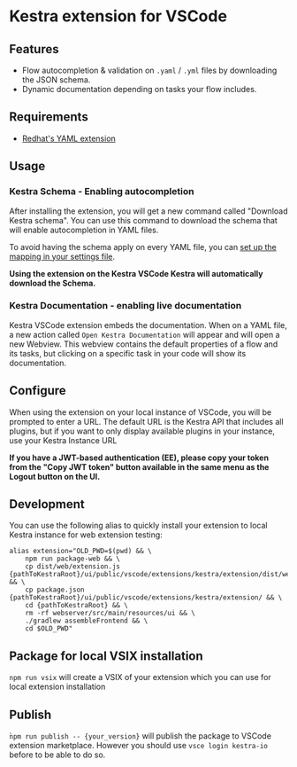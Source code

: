 # Kestra extension for VSCode

## Features

- Flow autocompletion & validation on `.yaml` / `.yml` files by downloading the JSON schema.
- Dynamic documentation depending on tasks your flow includes.

## Requirements

- [Redhat's YAML extension](https://marketplace.visualstudio.com/items?itemName=redhat.vscode-yaml)

## Usage 

### Kestra Schema - Enabling autocompletion

After installing the extension, you will get a new command called "Download Kestra schema".
You can use this command to download the schema that will enable autocompletion in YAML files.

To avoid having the schema apply on every YAML file, you can [set up the mapping in your settings file](https://code.visualstudio.com/docs/languages/json#_mapping-in-the-user-settings).

**Using the extension on the Kestra VSCode Kestra will automatically download the Schema.**

### Kestra Documentation - enabling live documentation

Kestra VSCode extension embeds the documentation. When on a YAML file, a new action called `Open Kestra Documentation` will appear and will open a new Webview. This webview contains the default properties of a flow and its tasks, but clicking on a specific task in your code will show its documentation.

## Configure

When using the extension on your local instance of VSCode, you will be prompted to enter a URL.
The default URL is the Kestra API that includes all plugins, but if you want to only display available plugins in your instance, use your Kestra Instance URL 

**If you have a JWT-based authentication (EE), please copy your token from the "Copy JWT token" button available in the same menu as the Logout button on the UI.**

## Development

You can use the following alias to quickly install your extension to local Kestra instance for web extension testing:
```
alias extension="OLD_PWD=$(pwd) && \
    npm run package-web && \
    cp dist/web/extension.js {pathToKestraRoot}/ui/public/vscode/extensions/kestra/extension/dist/web/ && \
    cp package.json {pathToKestraRoot}/ui/public/vscode/extensions/kestra/extension/ && \
    cd {pathToKestraRoot} && \
    rm -rf webserver/src/main/resources/ui && \
    ./gradlew assembleFrontend && \
    cd $OLD_PWD"
```

## Package for local VSIX installation
`npm run vsix` will create a VSIX of your extension which you can use for local extension installation

## Publish
̀`npm run publish -- {your_version}` will publish the package to VSCode extension marketplace.
However you should use `vsce login kestra-io` before to be able to do so.